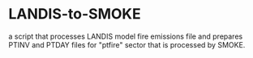# LANDIS-to-SMOKE
a script that processes LANDIS model fire emissions file and prepares PTINV and PTDAY files for "ptfire" sector that is processed by SMOKE.
